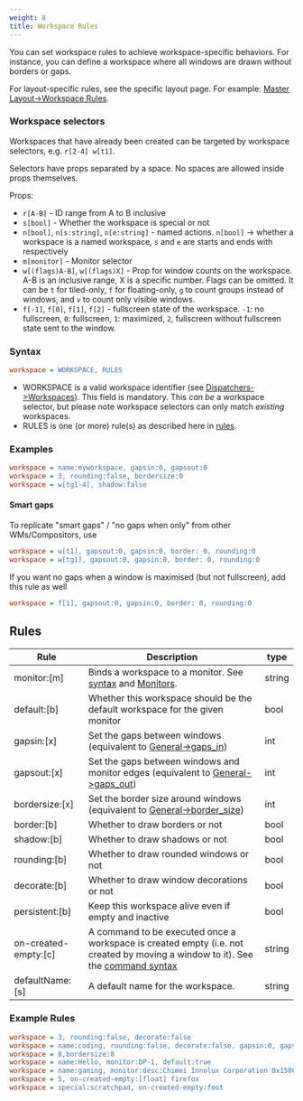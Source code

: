 ```yaml
---
weight: 8
title: Workspace Rules
---
```


You can set workspace rules to achieve workspace-specific behaviors. For
instance, you can define a workspace where all windows are drawn without borders
or gaps.

For layout-specific rules, see the specific layout page. For example:
[Master Layout->Workspace Rules](../Master-Layout#workspace-rules).

### Workspace selectors

Workspaces that have already been created can be targeted by workspace
selectors, e.g. `r[2-4] w[t1]`.

Selectors have props separated by a space. No spaces are allowed inside props
themselves.

Props:
 - `r[A-B]` - ID range from A to B inclusive
 - `s[bool]` - Whether the workspace is special or not
 - `n[bool]`, `n[s:string]`, `n[e:string]` - named actions. `n[bool]` ->
    whether a workspace is a named workspace, `s` and `e` are starts and ends
    with respectively
 - `m[monitor]` - Monitor selector
 - `w[(flags)A-B]`, `w[(flags)X]` - Prop for window counts on the workspace.
    A-B is an inclusive range, X is a specific number. Flags can be omitted.
    It can be `t` for tiled-only, `f` for floating-only, `g` to count groups
    instead of windows, and `v` to count only visible windows.
 - `f[-1]`, `f[0]`, `f[1]`, `f[2]` - fullscreen state of the workspace. `-1`: no
    fullscreen, `0`: fullscreen, `1`: maximized, `2`, fullscreen without
    fullscreen state sent to the window.

### Syntax

```ini
workspace = WORKSPACE, RULES
```

- WORKSPACE is a valid workspace identifier (see
  [Dispatchers->Workspaces](../Dispatchers#workspaces)). This field is
  mandatory. This _can be_ a workspace selector, but please note
  workspace selectors can only match _existing_ workspaces.
- RULES is one (or more) rule(s) as described here in [rules](#rules).

### Examples

```ini
workspace = name:myworkspace, gapsin:0, gapsout:0
workspace = 3, rounding:false, bordersize:0
workspace = w[tg1-4], shadow:false
```

#### Smart gaps

To replicate "smart gaps" / "no gaps when only" from other WMs/Compositors, use

```ini
workspace = w[t1], gapsout:0, gapsin:0, border: 0, rounding:0
workspace = w[tg1], gapsout:0, gapsin:0, border: 0, rounding:0
```

If you want no gaps when a window is maximised (but not fullscreen), add this rule as well

```ini
workspace = f[1], gapsout:0, gapsin:0, border: 0, rounding:0
```

## Rules

| Rule | Description | type |
| --- | --- | --- |
| monitor:[m] | Binds a workspace to a monitor. See [syntax](#syntax) and [Monitors](../Monitors). | string |
| default:[b] | Whether this workspace should be the default workspace for the given monitor | bool |
| gapsin:[x] | Set the gaps between windows (equivalent to [General->gaps_in](../Variables#general)) | int |
| gapsout:[x] | Set the gaps between windows and monitor edges (equivalent to [General->gaps_out](../Variables#general)) | int |
| bordersize:[x] | Set the border size around windows (equivalent to [General->border_size](../Variables#general)) | int |
| border:[b] | Whether to draw borders or not | bool |
| shadow:[b] | Whether to draw shadows or not | bool |
| rounding:[b] | Whether to draw rounded windows or not | bool |
| decorate:[b] | Whether to draw window decorations or not | bool |
| persistent:[b] | Keep this workspace alive even if empty and inactive | bool |
| on-created-empty:[c] | A command to be executed once a workspace is created empty (i.e. not created by moving a window to it). See the [command syntax](../Dispatchers#executing-with-rules) | string |
| defaultName:[s] | A default name for the workspace. | string |

### Example Rules

```ini
workspace = 3, rounding:false, decorate:false
workspace = name:coding, rounding:false, decorate:false, gapsin:0, gapsout:0, border:false, decorate:false, monitor:DP-1
workspace = 8,bordersize:8
workspace = name:Hello, monitor:DP-1, default:true
workspace = name:gaming, monitor:desc:Chimei Innolux Corporation 0x150C, default:true
workspace = 5, on-created-empty:[float] firefox
workspace = special:scratchpad, on-created-empty:foot
```
